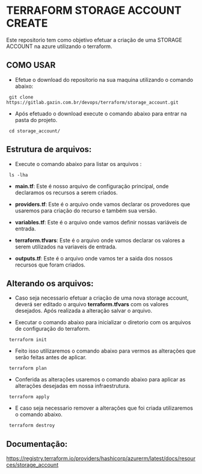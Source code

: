 # TERRAFORM STORAGE ACCOUNT CREATE

Este repositorio tem como objetivo efetuar a criação de uma STORAGE ACCOUNT na azure utilizando o terraform.

## COMO USAR

- Efetue o download do repositorio na sua maquina utilizando o comando abaixo:

```shell
 git clone https://gitlab.gazin.com.br/devops/terraform/storage_account.git
```

- Após efetuado o download execute o comando abaixo para entrar na pasta do projeto.

```shell
 cd storage_account/
```
## Estrutura de arquivos:

- Execute o comando abaixo para listar os arquivos :
```shell
 ls -lha
```
- **main.tf**: Este é nosso arquivo de configuração principal, onde declaramos os recursos a serem criados.

- **providers.tf**: Este é o arquivo onde vamos declarar os provedores que usaremos para criação do recurso e também sua versão.

- **variables.tf**: Este é o arquivo onde vamos definir nossas variáveis de entrada.

- **terraform.tfvars**: Este é o arquivo onde vamos declarar os valores a serem utilizados na variaveis de entrada.

- **outputs.tf**: Este é o arquivo onde vamos ter a saida dos nossos recursos que foram criados.

## Alterando os arquivos:

- Caso seja necessario efetuar a criação de uma nova storage account, deverá ser editado o arquivo **terraform.tfvars** com os valores desejados. Após realizada a alteração salvar o arquivo.

- Executar o comando abaixo para inicializar o diretorio com os arquivos de configuração do terraform.

```shell
 terraform init
```

- Feito isso utilizaremos o comando abaixo para vermos as alterações que serão feitas antes de aplicar.

```shell
 terraform plan
```

- Conferida as alterações usaremos o comando abaixo para aplicar as alterações desejadas em nossa infraestrutura.

```shell
 terraform apply
```

- E caso seja necessario remover a alterações que foi criada utilizaremos o comando abaixo.

```shell
 terraform destroy
```

## Documentação:
https://registry.terraform.io/providers/hashicorp/azurerm/latest/docs/resources/storage_account



















